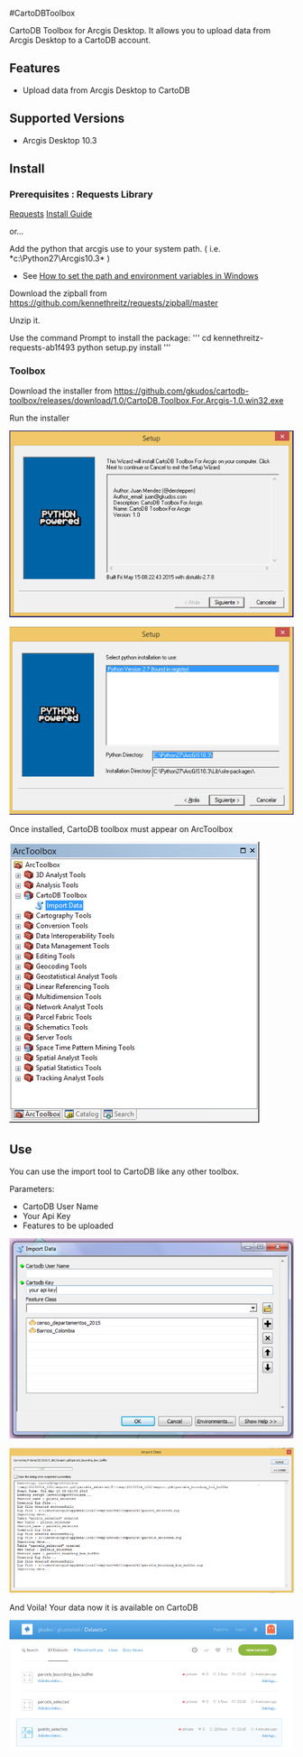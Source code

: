 
#CartoDBToolbox

CartoDB Toolbox for Arcgis Desktop.  It allows you to upload data from Arcgis Desktop to a CartoDB account.


## Features

* Upload data from Arcgis Desktop to CartoDB

## Supported Versions

* Arcgis Desktop  10.3

## Install

### Prerequisites :  Requests Library

[Requests](http://docs.python-requests.org/en/latest/)
[Install Guide](http://docs.python-requests.org/en/latest/user/install/)

or...

Add the python that arcgis use to your system path. ( i.e. *c:\Python27\Arcgis10.3\*  )
* See [ How to set the path and environment variables in Windows](http://www.computerhope.com/issues/ch000549.htm)

Download the zipball  from  https://github.com/kennethreitz/requests/zipball/master

Unzip it.

Use the command Prompt to install the package: 
'''
cd kennethreitz-requests-ab1f493
python setup.py install
'''

### Toolbox 

Download the installer from  https://github.com/gkudos/cartodb-toolbox/releases/download/1.0/CartoDB.Toolbox.For.Arcgis-1.0.win32.exe

Run the installer


![Installer](docs/install01.png?raw=true "Installer")

![Installer](docs/install2.png?raw=true "Installer")

Once installed,  CartoDB toolbox must appear on ArcToolbox 

![Installer](docs/install3.png?raw=true "Installer")


## Use

You can use the import tool to CartoDB like any other toolbox.

Parameters:
* CartoDB User Name
* Your Api Key
* Features to be uploaded

![CartoDB Toolbox](docs/screenshot.png?raw=true "CartoDB Toolbox")

![CartoDB Toolbox](docs/importing_data.png?raw=true "CartoDB Toolbox")

And Voila! Your data now it is available on CartoDB 

![CartoDB Toolbox](docs/importing_ok.png?raw=true "CartoDB Toolbox")





